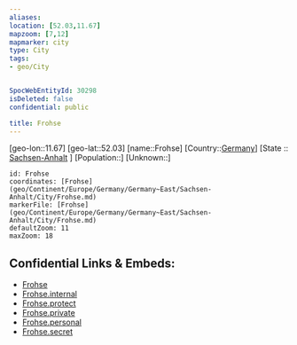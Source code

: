 ```yaml
---
aliases: 
location: [52.03,11.67]
mapzoom: [7,12] 
mapmarker: city 
type: City
tags:
- geo/City


SpocWebEntityId: 30298
isDeleted: false
confidential: public

title: Frohse
---
```

[geo-lon::11.67]
[geo-lat::52.03]
[name::Frohse]
[Country::[Germany](geo/Continent/Europe/Germany.md)]
[State :: [Sachsen-Anhalt](geo/Continent/Europe/Germany/Germany~East/Sachsen-Anhalt.md) ]
[Population::]
[Unknown::]


```leaflet
id: Frohse
coordinates: [Frohse](geo/Continent/Europe/Germany/Germany~East/Sachsen-Anhalt/City/Frohse.md)
markerFile: [Frohse](geo/Continent/Europe/Germany/Germany~East/Sachsen-Anhalt/City/Frohse.md)
defaultZoom: 11 
maxZoom: 18
```


## Confidential Links & Embeds: 
- [Frohse](../../../../../../../../_public/geo/Continent/Europe/Germany/Germany~East/Sachsen-Anhalt/City/Frohse.md) 
- [Frohse.internal](../../../../../../../../_internal/geo/Continent/Europe/Germany/Germany~East/Sachsen-Anhalt/City/Frohse.internal.md) 
- [Frohse.protect](../../../../../../../../_protect/geo/Continent/Europe/Germany/Germany~East/Sachsen-Anhalt/City/Frohse.protect.md) 
- [Frohse.private](../../../../../../../../_private/geo/Continent/Europe/Germany/Germany~East/Sachsen-Anhalt/City/Frohse.private.md) 
- [Frohse.personal](../../../../../../../../_personal/geo/Continent/Europe/Germany/Germany~East/Sachsen-Anhalt/City/Frohse.personal.md) 
- [Frohse.secret](../../../../../../../../_secret/geo/Continent/Europe/Germany/Germany~East/Sachsen-Anhalt/City/Frohse.secret.md) 
